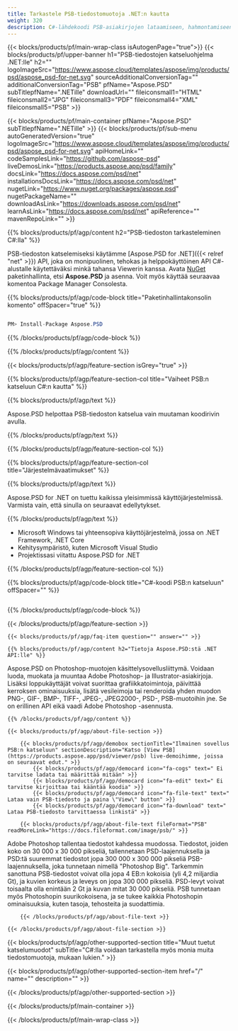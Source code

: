 ```yaml
---
title: Tarkastele PSB-tiedostomuotoja .NET:n kautta
weight: 320
description: C#-lähdekoodi PSB-asiakirjojen lataamiseen, hahmontamiseen ja näyttämiseen .NET Frameworkissa, .NET Coressa.
---
```


{{< blocks/products/pf/main-wrap-class isAutogenPage="true">}}
{{< blocks/products/pf/upper-banner h1="PSB-tiedostojen katseluohjelma .NET:lle" h2="" logoImageSrc="https://www.aspose.cloud/templates/aspose/img/products/psd/aspose_psd-for-net.svg" sourceAdditionalConversionTag="" additionalConversionTag="PSB" pfName="Aspose.PSD" subTitlepfName=".NETille" downloadUrl="" fileiconsmall1="HTML" fileiconsmall2="JPG" fileiconsmall3="PDF" fileiconsmall4="XML" fileiconsmall5="PSB" >}}

{{< blocks/products/pf/main-container pfName="Aspose.PSD" subTitlepfName=".NETille" >}}
{{< blocks/products/pf/sub-menu autoGeneratedVersion="true" logoImageSrc="https://www.aspose.cloud/templates/aspose/img/products/psd/aspose_psd-for-net.svg" apiHomeLink="" codeSamplesLink="https://github.com/aspose-psd" liveDemosLink="https://products.aspose.app/psd/family" docsLink="https://docs.aspose.com/psd/net" installationsDocsLink="https://docs.aspose.com/psd/net" nugetLink="https://www.nuget.org/packages/aspose.psd" nugetPackageName="" downloadAsLink="https://downloads.aspose.com/psd/net" learnAsLink="https://docs.aspose.com/psd/net" apiReference="" mavenRepoLink="" >}}

{{% blocks/products/pf/agp/content h2="PSB-tiedoston tarkasteleminen C#:lla" %}}

 PSB-tiedoston katselemiseksi käytämme
 [Aspose.PSD for .NET]({{< relref "net" >}})
 API, joka on monipuolinen, tehokas ja helppokäyttöinen API C#-alustalle käytettäväksi minkä tahansa Viewerin kanssa. Avata
 [NuGet](https://www.nuget.org/packages/aspose.psd)
 paketinhallinta, etsi
 **Aspose.PSD**
 ja asenna. Voit myös käyttää seuraavaa komentoa Package Manager Consolesta.

{{% blocks/products/pf/agp/code-block title="Paketinhallintakonsolin komento" offSpacer="true" %}}

``` cs

PM> Install-Package Aspose.PSD

```

{{% /blocks/products/pf/agp/code-block %}}

{{% /blocks/products/pf/agp/content %}}

{{< blocks/products/pf/agp/feature-section isGrey="true" >}}

{{% blocks/products/pf/agp/feature-section-col title="Vaiheet PSB:n katseluun C#:n kautta" %}}

{{% blocks/products/pf/agp/text %}}

 Aspose.PSD helpottaa PSB-tiedoston katselua vain muutaman koodirivin avulla.

{{% /blocks/products/pf/agp/text %}}

{{% /blocks/products/pf/agp/feature-section-col %}}

{{% blocks/products/pf/agp/feature-section-col title="Järjestelmävaatimukset" %}}

{{% blocks/products/pf/agp/text %}}

 Aspose.PSD for .NET on tuettu kaikissa yleisimmissä käyttöjärjestelmissä. Varmista vain, että sinulla on seuraavat edellytykset.

{{% /blocks/products/pf/agp/text %}}

- Microsoft Windows tai yhteensopiva käyttöjärjestelmä, jossa on .NET Framework, .NET Core
- Kehitysympäristö, kuten Microsoft Visual Studio
- Projektissasi viitattu Aspose.PSD for .NET

{{% /blocks/products/pf/agp/feature-section-col %}}

{{% blocks/products/pf/agp/code-block title="C#-koodi PSB:n katseluun" offSpacer="" %}}

``` cs

```

{{% /blocks/products/pf/agp/code-block %}}

{{< /blocks/products/pf/agp/feature-section >}}

    {{< blocks/products/pf/agp/faq-item question="" answer="" >}}
 

<!-- aboutfile Starts -->

    {{% blocks/products/pf/agp/content h2="Tietoja Aspose.PSD:stä .NET API:lle" %}}

 Aspose.PSD on Photoshop-muotojen käsittelysovellusliittymä. Voidaan luoda, muokata ja muuntaa Adobe Photoshop- ja Illustrator-asiakirjoja. Lisäksi loppukäyttäjät voivat suorittaa grafiikkatoimintoja, päivittää kerroksen ominaisuuksia, lisätä vesileimoja tai renderoida yhden muodon PNG-, GIF-, BMP-, TIFF-, JPEG-, JPEG2000-, PSD-, PSB-muotoihin jne. Se on erillinen API eikä vaadi Adobe Photoshop -asennusta.



    {{% /blocks/products/pf/agp/content %}}

    {{< blocks/products/pf/agp/about-file-section >}}

        {{< blocks/products/pf/agp/demobox sectionTitle="Ilmainen sovellus PSB:n katseluun" sectionDescription="Katso [View PSB](https://products.aspose.app/psd/viewer/psb) live-demoihimme, joissa on seuraavat edut." >}}
            {{< blocks/products/pf/agp/democard icon="fa-cogs" text=" Ei tarvitse ladata tai määrittää mitään" >}}
            {{< blocks/products/pf/agp/democard icon="fa-edit" text=" Ei tarvitse kirjoittaa tai kääntää koodia" >}}
            {{< blocks/products/pf/agp/democard icon="fa-file-text" text=" Lataa vain PSB-tiedosto ja paina \"View\" button" >}}
            {{< blocks/products/pf/agp/democard icon="fa-download" text=" Lataa PSB-tiedosto tarvittaessa linkistä" >}}

        {{< blocks/products/pf/agp/about-file-text fileFormat="PSB" readMoreLink="https://docs.fileformat.com/image/psb/" >}}
Adobe Photoshop tallentaa tiedostot kahdessa muodossa. Tiedostot, joiden koko on 30 000 x 30 000 pikseliä, tallennetaan PSD-laajennuksella ja PSD:tä suuremmat tiedostot jopa 300 000 x 300 000 pikseliä PSB-laajennuksella, joka tunnetaan nimellä "Photoshop Big". Tarkemmin sanottuna PSB-tiedostot voivat olla jopa 4 EB:n kokoisia (yli 4,2 miljardia Gt), ja kuvien korkeus ja leveys on jopa 300 000 pikseliä. PSD-levyt voivat toisaalta olla enintään 2 Gt ja kuvan mitat 30 000 pikseliä. PSB tunnetaan myös Photoshopin suurikokoisena, ja se tukee kaikkia Photoshopin ominaisuuksia, kuten tasoja, tehosteita ja suodattimia.

        {{< /blocks/products/pf/agp/about-file-text >}}

    {{< /blocks/products/pf/agp/about-file-section >}}

<!-- aboutfile Ends -->

{{< blocks/products/pf/agp/other-supported-section title="Muut tuetut katselumuodot" subTitle="C#:lla voidaan tarkastella myös monia muita tiedostomuotoja, mukaan lukien." >}}

{{< blocks/products/pf/agp/other-supported-section-item href="/" name="" description="" >}}

{{< /blocks/products/pf/agp/other-supported-section >}}

{{< /blocks/products/pf/main-container >}}
    
{{< /blocks/products/pf/main-wrap-class >}}
